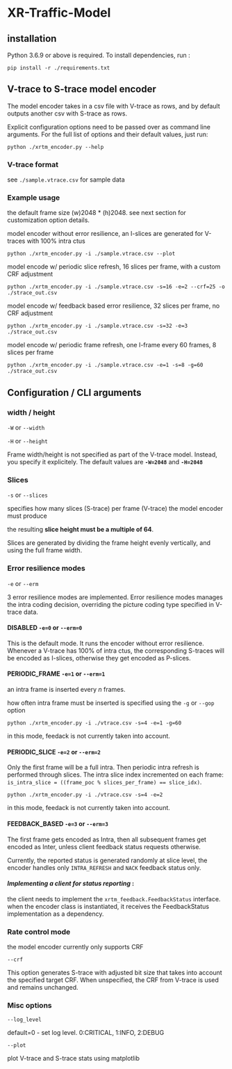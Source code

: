 # XR-Traffic-Model

## installation

Python 3.6.9 or above is required. To install dependencies, run :
```
pip install -r ./requirements.txt
```

## V-trace to S-trace model encoder

The model encoder takes in a csv file with V-trace as rows, and by default outputs another csv with S-trace as rows.

Explicit configuration options need to be passed over as command line arguments. For the full list of options and their default values, just run:
```
python ./xrtm_encoder.py --help
```

### V-trace format

see `./sample.vtrace.csv` for sample data

### Example usage

the default frame size (w)2048 * (h)2048. see next section for customization option details.

model encoder without error resilience, an I-slices are generated for V-traces with 100% intra ctus
```
python ./xrtm_encoder.py -i ./sample.vtrace.csv --plot
```

model encode w/ periodic slice refresh, 16 slices per frame, with a custom CRF adjustment
```
python ./xrtm_encoder.py -i ./sample.vtrace.csv -s=16 -e=2 --crf=25 -o ./strace_out.csv
```

model encode w/ feedback based error resilience, 32 slices per frame, no CRF adjustment
```
python ./xrtm_encoder.py -i ./sample.vtrace.csv -s=32 -e=3 ./strace_out.csv
```

model encode w/ periodic frame refresh, one I-frame every 60 frames, 8 slices per frame 
```
python ./xrtm_encoder.py -i ./sample.vtrace.csv -e=1 -s=8 -g=60 ./strace_out.csv
```


## Configuration / CLI arguments

### width / height 

`-W` or `--width`

`-H` or `--height`

Frame width/height is not specified as part of the V-trace model. Instead, you specify it explicitely. 
The default values are **`-W=2048`** and **`-H=2048`**


### Slices

`-s` or `--slices`

specifies how many slices (S-trace) per frame (V-trace) the model encoder must produce


the resulting **slice height must be a multiple of 64**. 

Slices are generated by dividing the frame height evenly vertically, and using the full frame width.


### **Error resilience modes**

`-e` or `--erm`

3 error resilience modes are implemented.
Error resilience modes manages the intra coding decision, overriding the picture coding type specified in V-trace data.

#### **DISABLED** `-e=0` or `--erm=0`

This is the default mode. It runs the encoder without error resilience. Whenever a V-trace has 100% of intra ctus, the corresponding S-traces will be encoded as I-slices, otherwise they get encoded as P-slices.


#### **PERIODIC_FRAME** `-e=1` or `--erm=1`

an intra frame is inserted every *n* frames.

how often intra frame must be inserted is specified using the `-g` or `--gop` option

```
python ./xrtm_encoder.py -i ./vtrace.csv -s=4 -e=1 -g=60
```

in this mode, feedack is not currently taken into account.


#### **PERIODIC_SLICE** `-e=2` or `--erm=2`

Only the first frame will be a full intra. Then periodic intra refresh is performed through slices. 
The intra slice index incremented on each frame: `is_intra_slice = ((frame_poc % slices_per_frame) == slice_idx)`.

```
python ./xrtm_encoder.py -i ./vtrace.csv -s=4 -e=2
```

in this mode, feedack is not currently taken into account.


#### **FEEDBACK_BASED** `-e=3` or `--erm=3`

The first frame gets encoded as Intra, then all subsequent frames get encoded as Inter, unless client feedback status requests otherwise.

Currently, the reported status is generated randomly at slice level, the encoder handles only `INTRA_REFRESH` and `NACK` feedback status only.

#### *Implementing a client for status reporting* :

the client needs to implement the `xrtm_feedback.FeedbackStatus` interface.
when the encoder class is instantiated, it receives the FeedbackStatus implementation as a dependency.


### **Rate control mode**

the model encoder currently only supports CRF

`--crf`

This option generates S-trace with adjusted bit size that takes into account the specified target CRF.
When unspecified, the CRF from V-trace is used and remains unchanged. 


### **Misc options**

`--log_level` 

default=0 - set log level. 0:CRITICAL, 1:INFO, 2:DEBUG


`--plot`

plot V-trace and S-trace stats using matplotlib